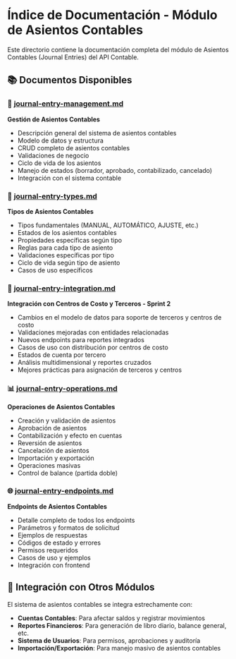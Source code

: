 # Índice de Documentación - Módulo de Asientos Contables

Este directorio contiene la documentación completa del módulo de Asientos Contables (Journal Entries) del API Contable.

## 📚 Documentos Disponibles

### 📝 [journal-entry-management.md](./journal-entry-management.md)
**Gestión de Asientos Contables**
- Descripción general del sistema de asientos contables
- Modelo de datos y estructura
- CRUD completo de asientos contables
- Validaciones de negocio
- Ciclo de vida de los asientos
- Manejo de estados (borrador, aprobado, contabilizado, cancelado)
- Integración con el sistema contable

### 🔄 [journal-entry-types.md](./journal-entry-types.md)
**Tipos de Asientos Contables**
- Tipos fundamentales (MANUAL, AUTOMÁTICO, AJUSTE, etc.)
- Estados de los asientos contables
- Propiedades específicas según tipo
- Reglas para cada tipo de asiento
- Validaciones específicas por tipo
- Ciclo de vida según tipo de asiento
- Casos de uso específicos

### 🔗 [journal-entry-integration.md](./journal-entry-integration.md)
**Integración con Centros de Costo y Terceros - Sprint 2**
- Cambios en el modelo de datos para soporte de terceros y centros de costo
- Validaciones mejoradas con entidades relacionadas
- Nuevos endpoints para reportes integrados
- Casos de uso con distribución por centros de costo
- Estados de cuenta por tercero
- Análisis multidimensional y reportes cruzados
- Mejores prácticas para asignación de terceros y centros

### 📊 [journal-entry-operations.md](./journal-entry-operations.md)
**Operaciones de Asientos Contables**
- Creación y validación de asientos
- Aprobación de asientos
- Contabilización y efecto en cuentas
- Reversión de asientos
- Cancelación de asientos
- Importación y exportación
- Operaciones masivas
- Control de balance (partida doble)

### 🌐 [journal-entry-endpoints.md](./journal-entry-endpoints.md)
**Endpoints de Asientos Contables**
- Detalle completo de todos los endpoints
- Parámetros y formatos de solicitud
- Ejemplos de respuestas
- Códigos de estado y errores
- Permisos requeridos
- Casos de uso y ejemplos
- Integración con frontend

## 🔄 Integración con Otros Módulos

El sistema de asientos contables se integra estrechamente con:

- **Cuentas Contables**: Para afectar saldos y registrar movimientos
- **Reportes Financieros**: Para generación de libro diario, balance general, etc.
- **Sistema de Usuarios**: Para permisos, aprobaciones y auditoría
- **Importación/Exportación**: Para manejo masivo de asientos contables

